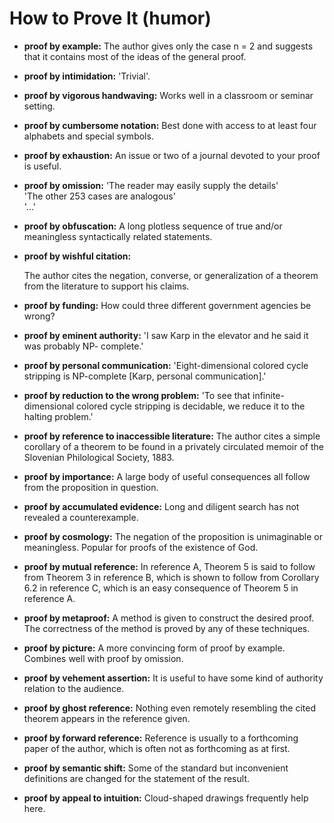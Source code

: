 <!-- ((! set title Humor: proof !)) ((! set learn !)) -->
<!-- original URL: http://www.princeton.edu/~sacm/humor/proof.html -->

# How to Prove It (humor)

- **proof by example:**
    The author gives only the case n = 2 and suggests that it contains most of the ideas of the general proof.

- **proof by intimidation:**
    'Trivial'.

- **proof by vigorous handwaving:**
    Works well in a classroom or seminar setting.

- **proof by cumbersome notation:**
    Best done with access to at least four alphabets and special symbols.

- **proof by exhaustion:**
    An issue or two of a journal devoted to your proof is useful.

- **proof by omission:**
    'The reader may easily supply the details'  
    'The other 253 cases are analogous'  
    '...'

- **proof by obfuscation:** A long plotless sequence of true and/or
    meaningless syntactically related statements.

- **proof by wishful citation:**

	The author cites the negation, converse, or generalization of a
	theorem from the literature to support his claims.

- **proof by funding:**
    How could three different government agencies be wrong?

- **proof by eminent authority:**
    'I saw Karp in the elevator and he said it was probably NP- complete.'

- **proof by personal communication:**
	'Eight-dimensional colored cycle stripping is NP-complete
    [Karp, personal communication].'

- **proof by reduction to the wrong problem:**
	'To see that infinite-dimensional colored cycle stripping is
    decidable, we reduce it to the halting problem.'

- **proof by reference to inaccessible literature:**
	The author cites a simple corollary of a theorem to be found in a
    privately circulated memoir of the Slovenian Philological
    Society, 1883.

- **proof by importance:**
	A large body of useful consequences all follow from the
	proposition in question.

- **proof by accumulated evidence:**
    Long and diligent search has not revealed a counterexample.

- **proof by cosmology:**
	The negation of the proposition is unimaginable or
	meaningless. Popular for proofs of the existence of God.

- **proof by mutual reference:**
	In reference A, Theorem 5 is said to follow from Theorem 3 in
    reference B, which is shown to follow from Corollary 6.2 in
    reference C, which is an easy consequence of Theorem 5 in
    reference A.

- **proof by metaproof:**
    A method is given to construct the desired proof. The correctness of the method is proved by any of these techniques.

- **proof by picture:**
    A more convincing form of proof by example. Combines well with proof by omission.

- **proof by vehement assertion:**
    It is useful to have some kind of authority relation to the audience.

- **proof by ghost reference:**
    Nothing even remotely resembling the cited theorem appears in the reference given.

- **proof by forward reference:**
    Reference is usually to a forthcoming paper of the author, which is often not as forthcoming as at first.

- **proof by semantic shift:**
    Some of the standard but inconvenient definitions are changed for the statement of the result.

- **proof by appeal to intuition:**
    Cloud-shaped drawings frequently help here.
